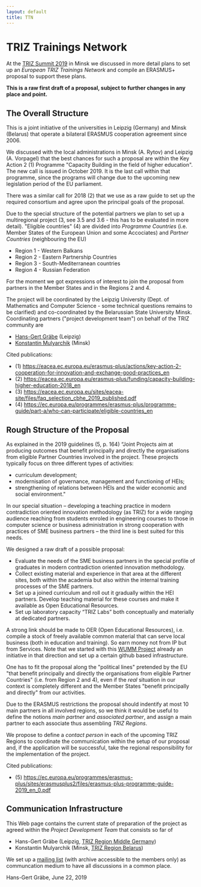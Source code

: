 ```yaml
---
layout: default
title: TTN
---
```


# TRIZ Trainings Network

At the [TRIZ Summit 2019](https://communities.by/events/triz-summit-2019-eng/)
in Minsk we discussed in more detail plans to set up an *European TRIZ
Trainings Network* and compile an ERASMUS+ proposal to support these plans.

**This is a raw first draft of a proposal, subject to further changes in any
  place and point.**

## The Overall Structure

This is a joint initiative of the universities in Leipzig (Germany) and Minsk
(Belarus) that operate a bilateral ERASMUS cooperation agreement since 2006.

We discussed with the local administrations in Minsk (A. Rytov) and Leipzig
(A. Vorpagel) that the best chances for such a proposal are within the Key
Action 2 (1) Programme "Capacity Building in the field of higher education".
The new call is issued in October 2019. It is the last call within that
programme, since the programs will change due to the upcoming new legislation
period of the EU parliament.

There was a similar call for 2018 (2) that we use as a raw guide to set up the
required consortium and agree upon the principal goals of the proposal.

Due to the special structure of the potential partners we plan to set up a
multiregional project (3, see 3.5 and 3.6 - this has to be evaluated in more
detail). "Eligible countries" (4) are divided into *Programme Countries*
(i.e. Member States of the European Union and some Accociates) and *Partner
Countries* (neighbouring the EU)
* Region 1 - Western Balkans
* Region 2 - Eastern Partnership Countries
* Region 3 - South-Mediterranean countries
* Region 4 - Russian Federation

For the moment we got expressions of interest to join the proposal from
partners in the Member States and in the Regions 2 and 4.

The project will be coordinated by the Leipzig University (Dept. of
Mathematics and Computer Science - some technical questions remains to be
clarified) and co-coordinated by the Belarussian State University Minsk.
Coordinating partners ("project development team") on behalf of the TRIZ
community are
* [Hans-Gert Gräbe](http://bis.informatik.uni-leipzig.de/HansGertGraebe/) (Leipzig)
* [Konstantin Mulyarchik](https://www.bsu.by/main.aspx?guid=245061) (Minsk)

Cited publications:
* (1) https://eacea.ec.europa.eu/erasmus-plus/actions/key-action-2-cooperation-for-innovation-and-exchange-good-practices_en
* (2) https://eacea.ec.europa.eu/erasmus-plus/funding/capacity-building-higher-education-2018_en
* (3) https://eacea.ec.europa.eu/sites/eacea-site/files/faq_selection_cbhe_2019_published.pdf
* (4) https://ec.europa.eu/programmes/erasmus-plus/programme-guide/part-a/who-can-participate/eligible-countries_en

## Rough Structure of the Proposal

As explained in the 2019 guidelines (5, p. 164) “Joint Projects aim at
producing outcomes that benefit principally and directly the organisations
from eligible Partner Countries involved in the project. These projects
typically focus on three different types of activities:
* curriculum development; 
* modernisation of governance, management and functioning of HEIs;
* strengthening of relations between HEIs and the wider economic and social
  environment."

In our special situation – developing a teaching practice in modern
contradiction oriented innovation methodology (as TRIZ) for a wide ranging
audience reaching from students enroled in engineering courses to those in
computer science or business administration in strong cooperation with
practices of SME business partners – the third line is best suited for this
needs.

We designed a raw draft of a possible proposal:
* Evaluate the needs of the SME business partners in the special profile of
  graduates in modern contradiction oriented innovation methodology.
* Collect existing material and experience in that area at the different
  sites, both within the academia but also within the internal training
  processes of the SME partners.
* Set up a joined curriculum and roll out it gradually within the HEI
  partners.  Develop teaching material for these courses and make it available
  as Open Educational Resources.
* Set up laboratory capacity “TRIZ Labs” both conceptually and materially at
  dedicated partners.

A strong link should be made to OER (Open Educational Resources), i.e. compile
a stock of freely available common material that can serve local business
(both in education and training). So earn money not from IP but from Services.
Note that we started with this [WUMM Project](About.html) already an
initiative in that direction and set up a certain github based infrastructure.

One has to fit the proposal along the "political lines" pretended by the EU
"that benefit principally and directly the organisations from eligible Partner
Countries" (i.e. from Region 2 and 4), even if the *real* situation in our
context is completely different and the Member States "benefit principally and
directly" from our activities. 

Due to the ERASMUS restrictions the proposal should indentify at most 10 main
partners in all involved regions, so we think it would be useful to define the
notions *main partner* and *associated partner*, and assign a main partner to
each associate thus assembling *TRIZ Regions*.

We propose to define a *contact person* in each of the upcoming TRIZ Regions
to coordinate the communication within the setup of our proposal and, if the
application will be successful, take the regional responsibility for the
implementation of the project. 

Cited publications:
* (5) https://ec.europa.eu/programmes/erasmus-plus/sites/erasmusplus2/files/erasmus-plus-programme-guide-2019_en_0.pdf

## Communication Infrastructure

This Web page contains the current state of preparation of the project as
agreed within the *Project Development Team* that consists so far of 
* Hans-Gert Gräbe (Leipzig, [TRIZ Region Middle Germany](http://www.leipzig-netz.de/index.php/WUMM))
* Konstantin Mulyarchik (Minsk, [TRIZ Region Belarus](https://www.facebook.com/minsktrizclub/))

We set up a [mailing
list](http://lists.informatik.uni-leipzig.de/mailman/listinfo/ttn) (with
archive accessible to the members only) as communcation medium to have all
discussions in a common place.


Hans-Gert Gräbe, June 22, 2019
